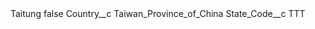 <?xml version="1.0" encoding="UTF-8"?>
<CustomMetadata xmlns="http://soap.sforce.com/2006/04/metadata" xmlns:xsi="http://www.w3.org/2001/XMLSchema-instance" xmlns:xsd="http://www.w3.org/2001/XMLSchema">
    <label>Taitung</label>
    <protected>false</protected>
    <values>
        <field>Country__c</field>
        <value xsi:type="xsd:string">Taiwan_Province_of_China</value>
    </values>
    <values>
        <field>State_Code__c</field>
        <value xsi:type="xsd:string">TTT</value>
    </values>
</CustomMetadata>
